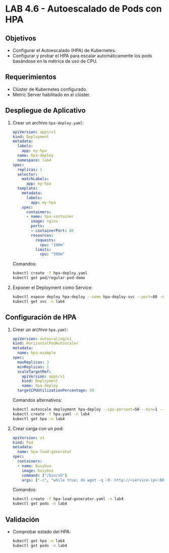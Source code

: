 
# LAB 4.6 - Autoescalado de Pods con HPA

## Objetivos
- Configurar el Autoescalado (HPA) de Kubernetes.
- Configurar y probar el HPA para escalar automáticamente los pods basándose en la métrica de uso de CPU.

## Requerimientos
- Clúster de Kubernetes configurado.
- Metric Server habilitado en el clúster.

## Despliegue de Aplicativo

1. Crear un archivo `hpa-deploy.yaml`:
    ```yaml
    apiVersion: apps/v1
    kind: Deployment
    metadata:
      labels:
        app: my-hpa
      name: hpa-deploy
      namespace: lab4
    spec:
      replicas: 1
      selector:
        matchLabels:
          app: my-hpa
      template:
        metadata:
          labels:
            app: my-hpa
        spec:
          containers:
          - name: hpa-container
            image: nginx
            ports:
            - containerPort: 80
            resources:
              requests:
                cpu: "100m"
              limits:
                cpu: "500m"
    ```

    Comandos:
    ```bash
    kubectl create -f hpa-deploy.yaml
    kubectl get pod/regular-pod-demo
    ```

2. Exponer el Deployment como Service:
    ```bash
    kubectl expose deploy hpa-deploy --name hpa-deploy-svc --port=80 -n lab4
    kubectl get svc -n lab4
    ```

## Configuración de HPA

1. Crear un archivo `hpa.yaml`:
    ```yaml
    apiVersion: autoscaling/v1
    kind: HorizontalPodAutoscaler
    metadata:
      name: hpa-example
    spec:
      maxReplicas: 3
      minReplicas: 1
      scaleTargetRef:
        apiVersion: apps/v1
        kind: Deployment
        name: hpa-deploy
      targetCPUUtilizationPercentage: 50
    ```

    Comandos alternativos:
    ```bash
    kubectl autoscale deployment hpa-deploy --cpu-percent=50 --min=1 --max=3 -n lab4
    kubectl create -f hpa.yaml -n lab4
    kubectl get hpa -n lab4
    ```

2. Crear carga con un pod:
    ```yaml
    apiVersion: v1
    kind: Pod
    metadata:
      name: hpa-load-generator
    spec:
      containers:
      - name: busybox
        image: busybox
        command: ["/bin/sh"]
        args: ["-c", "while true; do wget -q -O- http://<service-ip>:80; done"]
    ```

    Comandos:
    ```bash
    kubectl create -f hpa-load-generator.yaml -n lab4
    kubectl get pods -n lab4
    ```

## Validación
- Comprobar estado del HPA:
    ```bash
    kubectl get hpa -n lab4
    kubectl get pods -n lab4
    ```
